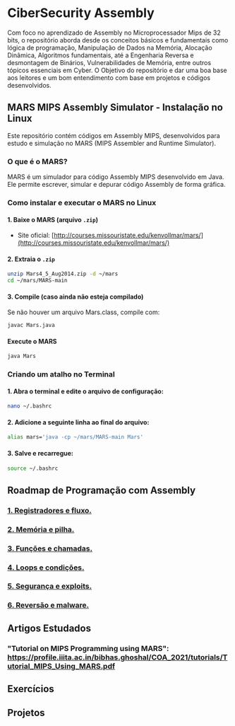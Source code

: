 # CiberSecurity Assembly
Com foco no aprendizado de Assembly no Microprocessador Mips de 32 bits, o repositório aborda desde os conceitos básicos e fundamentais como lógica de programação, Manipulação de Dados na Memória, Alocação Dinâmica, Algoritmos fundamentais, até a Engenharia Reversa e desmontagem de Binários, Vulnerabilidades de Memória, entre outros tópicos essenciais em Cyber. 
O Objetivo do repositório e dar uma boa base aos leitores e um bom entendimento com base em projetos e códigos desenvolvidos.  


## MARS MIPS Assembly Simulator - Instalação no Linux

Este repositório contém códigos em Assembly MIPS, desenvolvidos para estudo e simulação no MARS (MIPS Assembler and Runtime Simulator).

### O que é o MARS?
MARS é um simulador para código Assembly MIPS desenvolvido em Java. Ele permite escrever, simular e depurar código Assembly de forma gráfica.

### Como instalar e executar o MARS no Linux

#### 1. Baixe o MARS (arquivo `.zip`)

- Site oficial: [http://courses.missouristate.edu/kenvollmar/mars/](http://courses.missouristate.edu/kenvollmar/mars/)

#### 2. Extraia o `.zip`

```bash
unzip Mars4_5_Aug2014.zip -d ~/mars
cd ~/mars/MARS-main
```
#### 3. Compile (caso ainda não esteja compilado)
Se não houver um arquivo Mars.class, compile com:

```bash
javac Mars.java
```

#### Execute o MARS

```bash
java Mars
```

### Criando um atalho no Terminal
#### 1. Abra o terminal e edite o arquivo de configuração:

```bash
nano ~/.bashrc
```
#### 2. Adicione a seguinte linha ao final do arquivo:

``` bash
alias mars='java -cp ~/mars/MARS-main Mars'
```
#### 3. Salve e recarregue:

```bash
source ~/.bashrc
```

## Roadmap de Programação com Assembly 
### [1. Registradores e fluxo.](1.Básico/README.md)

### [2. Memória e pilha.](2.Intermediário%20I/README.md)

### [3. Funções e chamadas.](3.Intermediário%20II/README.md)

### [4. Loops e condições.](4.Avançado%20I/README.md)

### [5. Segurança e exploits.](5.Avançado%20II/README.md)

### [6. Reversão e malware.](6.Expert/README.md)

	
## Artigos Estudados
### "Tutorial on MIPS Programming using MARS": https://profile.iiita.ac.in/bibhas.ghoshal/COA_2021/tutorials/Tutorial_MIPS_Using_MARS.pdf
## Exercícios 

## Projetos
     